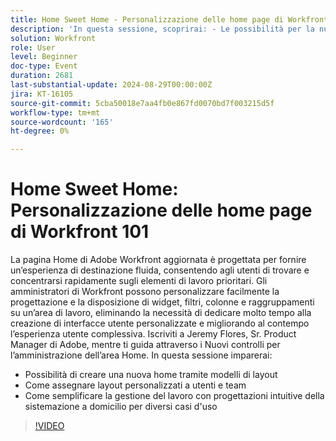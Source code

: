 ```yaml
---
title: Home Sweet Home - Personalizzazione delle home page di Workfront 101
description: 'In questa sessione, scoprirai: - Le possibilità per la nuova home tramite modelli di layout Come assegnare layout personalizzati a utenti e team Come semplificare la gestione del lavoro con progettazioni intuitive di disposizione della home per diversi casi d’uso'
solution: Workfront
role: User
level: Beginner
doc-type: Event
duration: 2681
last-substantial-update: 2024-08-29T00:00:00Z
jira: KT-16105
source-git-commit: 5cba50018e7aa4fb0e867fd0070bd7f003215d5f
workflow-type: tm+mt
source-wordcount: '165'
ht-degree: 0%

---
```



# Home Sweet Home: Personalizzazione delle home page di Workfront 101

La pagina Home di Adobe Workfront aggiornata è progettata per fornire un’esperienza di destinazione fluida, consentendo agli utenti di trovare e concentrarsi rapidamente sugli elementi di lavoro prioritari. Gli amministratori di Workfront possono personalizzare facilmente la progettazione e la disposizione di widget, filtri, colonne e raggruppamenti su un’area di lavoro, eliminando la necessità di dedicare molto tempo alla creazione di interfacce utente personalizzate e migliorando al contempo l’esperienza utente complessiva. Iscriviti a Jeremy Flores, Sr. Product Manager di Adobe, mentre ti guida attraverso i Nuovi controlli per l’amministrazione dell’area Home. In questa sessione imparerai:

* Possibilità di creare una nuova home tramite modelli di layout
* Come assegnare layout personalizzati a utenti e team
* Come semplificare la gestione del lavoro con progettazioni intuitive della sistemazione a domicilio per diversi casi d&#39;uso

>[!VIDEO](https://video.tv.adobe.com/v/3433220/?learn=on)
